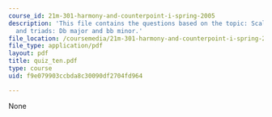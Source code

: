 ```yaml
---
course_id: 21m-301-harmony-and-counterpoint-i-spring-2005
description: 'This file contains the questions based on the topic: Scales, intervals,
  and triads: Db major and bb minor.'
file_location: /coursemedia/21m-301-harmony-and-counterpoint-i-spring-2005/f9e079903ccbda8c30090df2704fd964_quiz_ten.pdf
file_type: application/pdf
layout: pdf
title: quiz_ten.pdf
type: course
uid: f9e079903ccbda8c30090df2704fd964

---
```

None